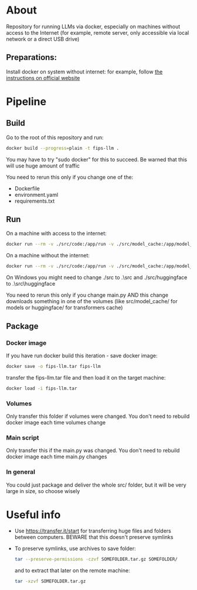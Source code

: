 # About

Repository for running LLMs via docker, especially on machines without access to the Internet (for example, remote server, only accessible via local network or a direct USB drive)

## Preparations:

Install docker on system without internet: for example, follow [the instructions on official website](https://docs.docker.com/engine/install/binaries/#install-daemon-and-client-binaries-on-linux)

# Pipeline

## Build

Go to the root of this repository and run:

```bash
docker build --progress=plain -t fips-llm .
```

You may have to try "sudo docker" for this to succeed. Be warned that this will use huge amount of traffic

You need to rerun this only if you change one of the:

- Dockerfile
- environment.yaml
- requirements.txt

## Run

On a machine with access to the internet:

```bash
docker run --rm -v ./src/code:/app/run -v ./src/model_cache:/app/model_cache -v ./src/huggingface:/root/.cache/huggingface --gpus all fips-llm python -u -c 'from main import main; main('\''Answer shortly: what is 2+2*2?'\'')'
```

On a machine without the internet:

```bash
docker run --rm -v ./src/code:/app/run -v ./src/model_cache:/app/model_cache -v ./src/huggingface:/root/.cache/huggingface --gpus all fips-llm /bin/bash -c "HF_HUB_OFFLINE=1 python -u -c 'from main import main; main('\''Answer shortly: what is 2+2*2?'\'')'"
```

On Windows you might need to change ./src to .\src and ./src/huggingface to .\src\huggingface

You need to rerun this only if you change main.py AND this change downloads something in one of the volumes (like src/model_cache/ for models or huggingface/ for transformers cache)

## Package

### Docker image

If you have run docker build this iteration - save docker image:

```bash
docker save -o fips-llm.tar fips-llm
```

transfer the fips-llm.tar file and then load it on the target machine:

```bash
docker load -i fips-llm.tar
```

### Volumes

Only transfer this folder if volumes were changed. You don't need to rebuild docker image each time volumes change

### Main script

Only transfer this if the main.py was changed. You don't need to rebuild docker image each time main.py changes

### In general

You could just package and deliver the whole src/ folder, but it will be very large in size, so choose wisely

# Useful info

- Use https://transfer.it/start for transferring huge files and folders between computers. BEWARE that this doesn't preserve symlinks

- To preserve symlinks, use archives to save folder:

  ```bash
  tar --preserve-permissions -czvf SOMEFOLDER.tar.gz SOMEFOLDER/
  ```

  and to extract that later on the remote machine:

  ```bash
  tar -xzvf SOMEFOLDER.tar.gz
  ```

